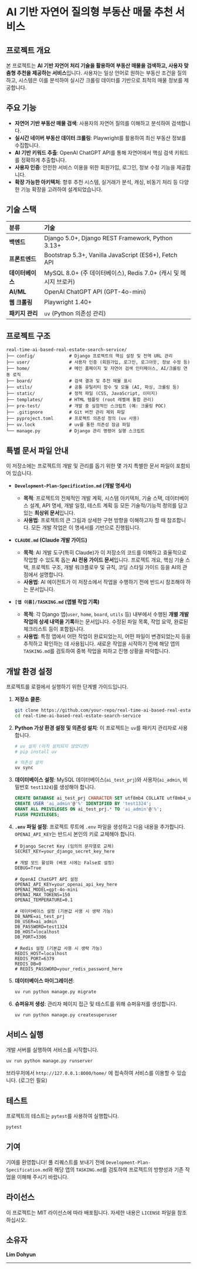 # AI 기반 자연어 질의형 부동산 매물 추천 서비스

## 프로젝트 개요

본 프로젝트는 **AI 기반 자연어 처리 기술을 활용하여 부동산 매물을 검색하고, 사용자 맞춤형 추천을 제공하는 서비스**입니다. 사용자는 일상 언어로 원하는 부동산 조건을 질의하고, 시스템은 이를 분석하여 실시간 크롤링 데이터를 기반으로 최적의 매물 정보를 제공합니다.

## 주요 기능

*   **자연어 기반 부동산 매물 검색**: 사용자의 자연어 질의를 이해하고 분석하여 검색합니다.
*   **실시간 네이버 부동산 데이터 크롤링**: Playwright를 활용하여 최신 부동산 정보를 수집합니다.
*   **AI 기반 키워드 추출**: OpenAI ChatGPT API를 통해 자연어에서 핵심 검색 키워드를 정확하게 추출합니다.
*   **사용자 인증**: 안전한 서비스 이용을 위한 회원가입, 로그인, 정보 수정 기능을 제공합니다.
*   **확장 가능한 아키텍처**: 향후 추천 시스템, 실거래가 분석, 캐싱, 비동기 처리 등 다양한 기능 확장을 고려하여 설계되었습니다.

## 기술 스택

| 분류         | 기술                                                              |
| :----------- | :---------------------------------------------------------------- |
| **백엔드**   | Django 5.0+, Django REST Framework, Python 3.13+                  |
| **프론트엔드** | Bootstrap 5.3+, Vanilla JavaScript (ES6+), Fetch API              |
| **데이터베이스** | MySQL 8.0+ (주 데이터베이스), Redis 7.0+ (캐시 및 메시지 브로커) |
| **AI/ML**    | OpenAI ChatGPT API (GPT-4o-mini)                                  |
| **웹 크롤링**  | Playwright 1.40+                                                  |
| **패키지 관리**| `uv` (Python 의존성 관리)                                         |

## 프로젝트 구조

```
real-time-ai-based-real-estate-search-service/
├── config/             # Django 프로젝트의 핵심 설정 및 전역 URL 관리
├── user/               # 사용자 인증 (회원가입, 로그인, 로그아웃, 정보 수정 등)
├── home/               # 메인 홈페이지 및 자연어 검색 인터페이스, AI/크롤링 연동 로직
├── board/              # 검색 결과 및 추천 매물 표시
├── utils/              # 공통 유틸리티 함수 및 모듈 (AI, 파싱, 크롤링 등)
├── static/             # 정적 파일 (CSS, JavaScript, 이미지)
├── templates/          # HTML 템플릿 (root 레벨에 통합 관리)
├── pre-test/           # 개발 중 실험적인 스크립트 (예: 크롤링 POC)
├── .gitignore          # Git 버전 관리 제외 파일
├── pyproject.toml      # 프로젝트 의존성 정의 (uv 사용)
├── uv.lock             # uv를 통한 의존성 잠금 파일
└── manage.py           # Django 관리 명령어 실행 스크립트
```

## 특별 문서 파일 안내

이 저장소에는 프로젝트의 개발 및 관리를 돕기 위한 몇 가지 특별한 문서 파일이 포함되어 있습니다.

*   **`Development-Plan-Specification.md` (개발 명세서)**
    *   **목적**: 프로젝트의 전체적인 개발 계획, 시스템 아키텍처, 기술 스택, 데이터베이스 설계, API 명세, 개발 일정, 테스트 계획 등 모든 기술적/기능적 정의를 담고 있는 **최상위 문서**입니다.
    *   **사용법**: 프로젝트의 큰 그림과 상세한 구현 방향을 이해하고자 할 때 참조합니다. 모든 개발 작업은 이 명세서를 기반으로 진행됩니다.

*   **`CLAUDE.md` (Claude 개발 가이드)**
    *   **목적**: AI 개발 도구(특히 Claude)가 이 저장소의 코드를 이해하고 효율적으로 작업할 수 있도록 돕는 **AI 전용 가이드 문서**입니다. 프로젝트 개요, 핵심 기술 스택, 프로젝트 구조, 개발 워크플로우 및 규칙, 코딩 스타일 가이드 등을 AI의 관점에서 설명합니다.
    *   **사용법**: AI 에이전트가 이 저장소에서 작업을 수행하기 전에 반드시 참조해야 하는 문서입니다.

*   **`[앱 이름]/TASKING.md` (앱별 작업 기록)**
    *   **목적**: 각 Django 앱(`user`, `home`, `board`, `utils` 등) 내부에서 수행된 **개별 개발 작업의 상세 내역을 기록**하는 문서입니다. 수정된 파일 목록, 작업 요약, 완료된 체크리스트 등이 포함됩니다.
    *   **사용법**: 특정 앱에서 어떤 작업이 완료되었는지, 어떤 파일이 변경되었는지 등을 추적하고 확인하는 데 사용됩니다. 새로운 작업을 시작하기 전에 해당 앱의 `TASKING.md`를 검토하여 중복 작업을 피하고 진행 상황을 파악합니다.

## 개발 환경 설정

프로젝트를 로컬에서 실행하기 위한 단계별 가이드입니다.

1.  **저장소 클론**:
    ```bash
    git clone https://github.com/your-repo/real-time-ai-based-real-estate-search-service.git
    cd real-time-ai-based-real-estate-search-service
    ```

2.  **Python 가상 환경 설정 및 의존성 설치**:
    이 프로젝트는 `uv`를 패키지 관리자로 사용합니다.
    ```bash
    # uv 설치 (아직 설치되지 않았다면)
    # pip install uv

    # 의존성 설치
    uv sync
    ```

3.  **데이터베이스 설정**:
    MySQL 데이터베이스(`ai_test_prj`)와 사용자(`ai_admin`, 비밀번호 `test1324`)를 생성해야 합니다.
    ```sql
    CREATE DATABASE ai_test_prj CHARACTER SET utf8mb4 COLLATE utf8mb4_unicode_ci;
    CREATE USER 'ai_admin'@'%' IDENTIFIED BY 'test1324';
    GRANT ALL PRIVILEGES ON ai_test_prj.* TO 'ai_admin'@'%';
    FLUSH PRIVILEGES;
    ```

4.  **`.env` 파일 설정**:
    프로젝트 루트에 `.env` 파일을 생성하고 다음 내용을 추가합니다. `OPENAI_API_KEY`는 반드시 본인의 키로 교체해야 합니다.
    ```env
    # Django Secret Key (임의의 문자열로 교체)
    SECRET_KEY=your_django_secret_key_here

    # 개발 모드 활성화 (배포 시에는 False로 설정)
    DEBUG=True

    # OpenAI ChatGPT API 설정
    OPENAI_API_KEY=your_openai_api_key_here
    OPENAI_MODEL=gpt-4o-mini
    OPENAI_MAX_TOKENS=150
    OPENAI_TEMPERATURE=0.1

    # 데이터베이스 설정 (기본값 사용 시 생략 가능)
    DB_NAME=ai_test_prj
    DB_USER=ai_admin
    DB_PASSWORD=test1324
    DB_HOST=localhost
    DB_PORT=3306

    # Redis 설정 (기본값 사용 시 생략 가능)
    REDIS_HOST=localhost
    REDIS_PORT=6379
    REDIS_DB=0
    # REDIS_PASSWORD=your_redis_password_here
    ```

5.  **데이터베이스 마이그레이션**:
    ```bash
    uv run python manage.py migrate
    ```

6.  **슈퍼유저 생성**:
    관리자 페이지 접근 및 테스트를 위해 슈퍼유저를 생성합니다.
    ```bash
    uv run python manage.py createsuperuser
    ```

## 서비스 실행

개발 서버를 실행하여 서비스를 시작합니다.

```bash
uv run python manage.py runserver
```

브라우저에서 `http://127.0.0.1:8000/home/` 에 접속하여 서비스를 이용할 수 있습니다. (로그인 필요)

## 테스트

프로젝트의 테스트는 `pytest`를 사용하여 실행합니다.

```bash
pytest
```

## 기여

기여를 환영합니다! 풀 리퀘스트를 보내기 전에 `Development-Plan-Specification.md`와 해당 앱의 `TASKING.md`를 검토하여 프로젝트의 방향성과 기존 작업을 이해해 주시기 바랍니다.

## 라이선스

이 프로젝트는 MIT 라이선스에 따라 배포됩니다. 자세한 내용은 `LICENSE` 파일을 참조하십시오.

## 소유자

**Lim Dohyun**

---